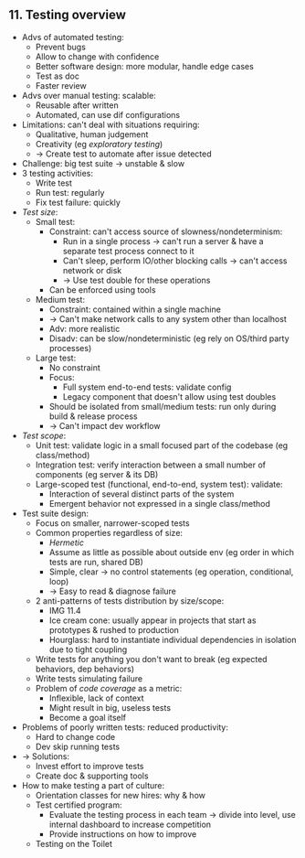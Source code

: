 ## 11. Testing overview
- Advs of automated testing:
  - Prevent bugs
  - Allow to change with confidence
  - Better software design: more modular, handle edge cases
  - Test as doc
  - Faster review
- Advs over manual testing: scalable:
  - Reusable after written
  - Automated, can use dif configurations
- Limitations: can't deal with situations requiring:
  - Qualitative, human judgement
  - Creativity (eg *exploratory testing*)
  - -> Create test to automate after issue detected
- Challenge: big test suite -> unstable & slow
- 3 testing activities:
  - Write test
  - Run test: regularly
  - Fix test failure: quickly
- *Test size*:
  - Small test:
    - Constraint: can't access source of slowness/nondeterminism:
      - Run in a single process -> can't run a server & have a separate test process connect to it
      - Can't sleep, perform IO/other blocking calls -> can't access network or disk
      - -> Use test double for these operations
    - Can be enforced using tools
  - Medium test:
    - Constraint: contained within a single machine
    - -> Can't make network calls to any system other than localhost
    - Adv: more realistic
    - Disadv: can be slow/nondeterministic (eg rely on OS/third party processes)
  - Large test:
    - No constraint
    - Focus:
      - Full system end-to-end tests: validate config
      - Legacy component that doesn't allow using test doubles
    - Should be isolated from small/medium tests: run only during build & release process
    - -> Can't impact dev workflow
- *Test scope*:
  - Unit test: validate logic in a small focused part of the codebase (eg class/method)
  - Integration test: verify interaction between a small number of components (eg server & its DB)
  - Large-scoped test (functional, end-to-end, system test): validate:
    - Interaction of several distinct parts of the system
    - Emergent behavior not expressed in a single class/method
- Test suite design:
  - Focus on smaller, narrower-scoped tests
  - Common properties regardless of size:
    - *Hermetic*
    - Assume as little as possible about outside env (eg order in which tests are run, shared DB)
    - Simple, clear -> no control statements (eg operation, conditional, loop)
    - -> Easy to read & diagnose failure
  - 2 anti-patterns of tests distribution by size/scope:
    - IMG 11.4
    - Ice cream cone: usually appear in projects that start as prototypes & rushed to production
    - Hourglass: hard to instantiate individual dependencies in isolation due to tight coupling
  - Write tests for anything you don't want to break (eg expected behaviors, dep behaviors)
  - Write tests simulating failure
  - Problem of *code coverage* as a metric:
    - Inflexible, lack of context
    - Might result in big, useless tests
    - Become a goal itself
- Problems of poorly written tests: reduced productivity:
  - Hard to change code
  - Dev skip running tests
- -> Solutions:
  - Invest effort to improve tests
  - Create doc & supporting tools
- How to make testing a part of culture:
  - Orientation classes for new hires: why & how
  - Test certified program:
    - Evaluate the testing process in each team -> divide into level, use internal dashboard to increase competition
    - Provide instructions on how to improve
  - Testing on the Toilet